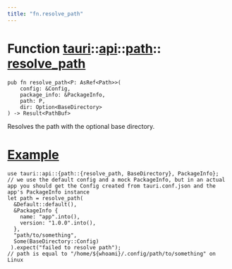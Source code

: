 ```yaml
---
title: "fn.resolve_path"
---
```


# Function [tauri](/docs/api/rust/tauri/../../index.html)::​[api](/docs/api/rust/tauri/../index.html)::​[path](/docs/api/rust/tauri/index.html)::​[resolve_path](/docs/api/rust/tauri/)

    pub fn resolve_path<P: AsRef<Path>>(
        config: &Config, 
        package_info: &PackageInfo, 
        path: P, 
        dir: Option<BaseDirectory>
    ) -> Result<PathBuf>

Resolves the path with the optional base directory.

# [Example](/docs/api/rust/tauri/about:blank#example)

    use tauri::api::{path::{resolve_path, BaseDirectory}, PackageInfo};
    // we use the default config and a mock PackageInfo, but in an actual app you should get the Config created from tauri.conf.json and the app's PackageInfo instance
    let path = resolve_path(
      &Default::default(),
      &PackageInfo {
        name: "app".into(),
        version: "1.0.0".into(),
      },
      "path/to/something",
      Some(BaseDirectory::Config)
     ).expect("failed to resolve path");
    // path is equal to "/home/${whoami}/.config/path/to/something" on Linux
